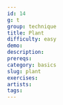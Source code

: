 ```yaml
---
id: 14
g: t
group: technique
title: Plant
difficulty: easy
demo: 
description:
prereqs: 
category: basics
slug: plant
exercises:
artists: 
tags: 
---
```


